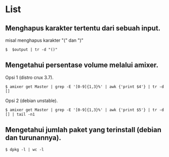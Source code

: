 # List 

## Menghapus karakter tertentu dari sebuah input.

misal menghapus karakter "(" dan ")"

```
$  $output | tr -d "()"
```

## Mengetahui persentase volume melalui amixer.

Opsi 1 (distro crux 3.7).

```
$ amixer get Master | grep -E '[0-9]{1,3}%' | awk {'print $4'} | tr -d []
```
Opsi 2 (debian unstable).

```
$ amixer get Master | grep -E '[0-9]{1,3}%' | awk {'print $5'} | tr -d [] | tail -n1
```

## Mengetahui jumlah paket yang terinstall (debian dan turunannya).

```
$ dpkg -l | wc -l
```
